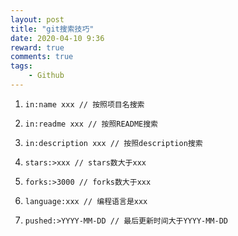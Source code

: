 ```yaml
---
layout: post
title: "git搜索技巧"
date: 2020-04-10 9:36
reward: true
comments: true
tags: 
	- Github
---
```


1. `in:name xxx // 按照项目名搜索`
2. `in:readme xxx // 按照README搜索`
3. `in:description xxx // 按照description搜索`



1. `stars:>xxx // stars数大于xxx`
2. `forks:>3000 // forks数大于xxx`
3. `language:xxx // 编程语言是xxx`
4. `pushed:>YYYY-MM-DD // 最后更新时间大于YYYY-MM-DD`